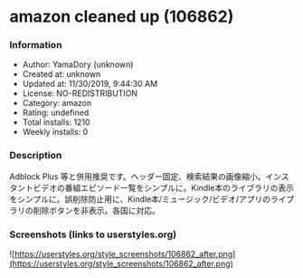 # amazon cleaned up (106862)

### Information
- Author: YamaDory (unknown)
- Created at: unknown
- Updated at: 11/30/2019, 9:44:30 AM
- License: NO-REDISTRIBUTION
- Category: amazon
- Rating: undefined
- Total installs: 1210
- Weekly installs: 0


### Description
Adblock Plus 等と併用推奨です。ヘッダー固定、検索結果の画像縮小。インスタントビデオの番組エピソード一覧をシンプルに。Kindle本のライブラリの表示をシンプルに。誤削除防止用に、Kindle本/ミュージック/ビデオ/アプリのライブラリの削除ボタンを非表示。各国に対応。


### Screenshots (links to userstyles.org)
![https://userstyles.org/style_screenshots/106862_after.png](https://userstyles.org/style_screenshots/106862_after.png)


